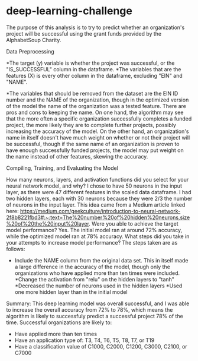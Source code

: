 # deep-learning-challenge


The purpose of this analysis is to try to predict whether an organization's project will be successful using the grant funds provided by the AlphabetSoup Charity. 

Data Preprocessing

*The target (y) variable is whether the project was successful, or the "IS_SUCCESSFUL" column in the dataframe.
*The variables that are the features (X) is every other column in the dataframe, excluding "EIN" and "NAME".

*The variables that should be removed from the dataset are the EIN ID number and the NAME of the organization, though in the optimized version of the model the name of the organization was a tested feature. There are pros and cons to keeping the name. On one hand, the algorithm may see that the more often a specific organization successfully completes a funded project, the more likely they are to complete further projects, possibly increasing the accuracy of the model. On the other hand, an organization's name in itself doesn't have much weight on whether or not their project will be successful, though if the same name of an organization is proven to have enough successfully funded projects, the model may put weight on the name instead of other features, skewing the accuracy.

Compiling, Training, and Evaluating the Model

How many neurons, layers, and activation functions did you select for your neural network model, and why? I chose to have 50 neurons in the input layer, as there were 47 different features in the scaled data dataframe. I had two hidden layers, each with 30 neurons because they were 2/3 the number of neurons in the input layer. This idea came from a Medium article linked here: https://medium.com/geekculture/introduction-to-neural-network-2f8b8221fbd3#:~:text=The%20number%20of%20hidden%20neurons,size%20of%20the%20input%20layer.
Were you able to achieve the target model performance? Yes. The initial model ran at around 72% accuracy, while the optimized model ran at 78% accuracy. 
What steps did you take in your attempts to increase model performance?
The steps taken are as follows:
* Include the NAME column from the original data set. This in itself made a large difference in the accuracy of the model, though only the organizations who have applied more than ten times were included.
*Change the activation from "relu" on the hidden layers to "tanh"
*Decreased the number of neurons used in the hidden layers 
*Used one more hidden layer than in the initial model

Summary: 
This deep learning model was overall successful, and I was able to increase the overall accuracy from 72% to 78%, which means the algorithm is likely to successfuly predict a successful project 78% of the time. Successful organizations are likely to:
* Have applied more than ten times
* Have an application type of: T3, T4, T6, T5, T8, T7, or T19
* Have a classification value of C1000, C2000, C1200, C3000, C2100, or C7000  